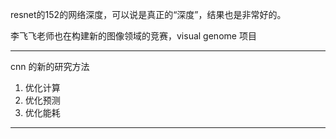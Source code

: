 resnet的152的网络深度，可以说是真正的“深度”，结果也是非常好的。

李飞飞老师也在构建新的图像领域的竞赛，visual genome 项目

---

cnn 的新的研究方法

1. 优化计算
2. 优化预测
3. 优化能耗

---

